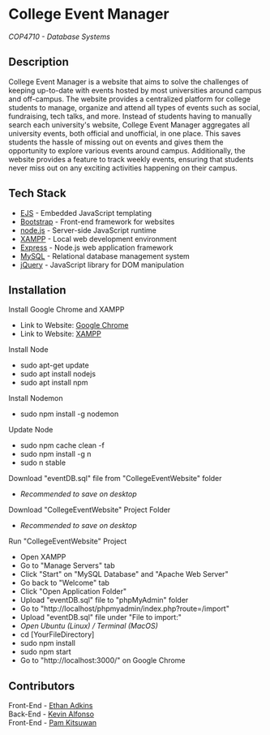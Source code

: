 # College Event Manager
*COP4710 - Database Systems*

## Description
College Event Manager is a website that aims to solve the challenges of keeping up-to-date with events hosted by most universities around campus and off-campus. The website provides a centralized platform for college students to manage, organize and attend all types of events such as social, fundraising, tech talks, and more. Instead of students having to manually search each university's website, College Event Manager aggregates all university events, both official and unofficial, in one place. This saves students the hassle of missing out on events and gives them the opportunity to explore various events around campus. Additionally, the website provides a feature to track weekly events, ensuring that students never miss out on any exciting activities happening on their campus.

## Tech Stack
- [EJS](https://ejs.co/) - Embedded JavaScript templating
- [Bootstrap](http://github.com/twbs/bootstrap/) - Front-end framework for websites
- [node.js](https://nodejs.org/en/) - Server-side JavaScript runtime
- [XAMPP](https://www.apachefriends.org/) - Local web development environment
- [Express](http://expressjs.com) - Node.js web application framework
- [MySQL](http://mysql.com/) - Relational database management system
- [jQuery](http://jquery.com) - JavaScript library for DOM manipulation

## Installation
Install Google Chrome and XAMPP
- Link to Website: [Google Chrome](https://www.google.com/chrome/dr/download/)
- Link to Website: [XAMPP](https://sourceforge.net/projects/xampp/)

Install Node
- sudo apt-get update
- sudo apt install nodejs
- sudo apt install npm

Install Nodemon
- sudo npm install -g nodemon

Update Node
- sudo npm cache clean -f
- sudo npm install -g n
- sudo n stable

Download "eventDB.sql" file from "CollegeEventWebsite" folder
- *Recommended to save on desktop*

Download "CollegeEventWebsite" Project Folder
- *Recommended to save on desktop*

Run "CollegeEventWebsite" Project
- Open XAMPP
- Go to "Manage Servers" tab
- Click "Start" on "MySQL Database" and "Apache Web Server"
- Go back to "Welcome" tab
- Click "Open Application Folder"
- Upload "eventDB.sql" file to "phpMyAdmin" folder
- Go to "http://localhost/phpmyadmin/index.php?route=/import"
- Upload "eventDB.sql" file under "File to import:"
- *Open Ubuntu (Linux) / Terminal (MacOS)*
- cd [YourFileDirectory]
- sudo npm install
- sudo npm start
- Go to "http://localhost:3000/" on Google Chrome

## Contributors
Front-End - [Ethan Adkins](https://github.com/EthanAdkins)
<br> Back-End - [Kevin Alfonso](https://github.com/Kooven47)
<br> Front-End - [Pam Kitsuwan](https://github.com/sspamss)
